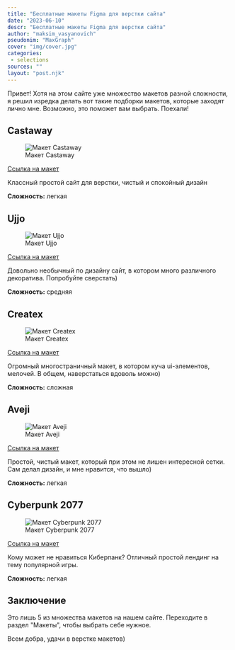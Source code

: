 ```yaml
---
title: "Бесплатные макеты Figma для верстки сайта"
date: "2023-06-10"
descr: "Бесплатные макеты Figma для верстки сайта"
author: "maksim_vasyanovich"
pseudonim: "MaxGraph"
cover: "img/cover.jpg"
categories:
 - selections
sources: ""
layout: "post.njk"
---
```


Привет! Хотя на этом сайте уже множество макетов разной сложности, я решил изредка делать вот такие подборки макетов, которые заходят лично мне. Возможно, это поможет вам выбрать. Поехали!

## Castaway

<figure>
<img src="/projects/castaway/img/inner-image.jpg" alt="Макет Castaway">
<figcaption>Макет Castaway</figcaption>
</figure>

<a href="/projects/castaway/" target="_blank">Ссылка на макет</a>

Классный простой сайт для верстки, чистый и спокойный дизайн

__Сложность:__ легкая

## Ujjo

<figure>
<img src="/projects/ujjo/img/inner-image.jpg" alt="Макет Ujjo">
<figcaption>Макет Ujjo</figcaption>
</figure>

<a href="/projects/ujjo/" target="_blank">Ссылка на макет</a>

Довольно необычный по дизайну сайт, в котором много различного декоратива. Попробуйте сверстать)

__Сложность:__ средняя

## Createx

<figure>
<img src="/projects/createx/img/inner-image.jpg" alt="Макет Createx">
<figcaption>Макет Createx</figcaption>
</figure>

<a href="/projects/createx/" target="_blank">Ссылка на макет</a>

Огромный многостраничный макет, в котором куча ui-элементов, мелочей. В общем, наверстаться вдоволь можно)

__Сложность:__ сложная

## Aveji

<figure>
<img src="/projects/aveji/img/inner-image.jpg" alt="Макет Aveji">
<figcaption>Макет Aveji</figcaption>
</figure>

<a href="/projects/aveji/" target="_blank">Ссылка на макет</a>

Простой, чистый макет, который при этом не лишен интересной сетки. Сам делал дизайн, и мне нравится, что вышло)

__Сложность:__ легкая

## Cyberpunk 2077

<figure>
<img src="/projects/cyberpunk/img/inner-image.jpg" alt="Макет Cyberpunk 2077">
<figcaption>Макет Cyberpunk 2077</figcaption>
</figure>

<a href="/projects/cyberpunk/" target="_blank">Ссылка на макет</a>

Кому может не нравиться Киберпанк? Отличный простой лендинг на тему популярной игры.

__Сложность:__ легкая

## Заключение

Это лишь 5 из множества макетов на нашем сайте. Переходите в раздел "Макеты", чтобы выбрать себе нужное.

Всем добра, удачи в верстке макетов)
